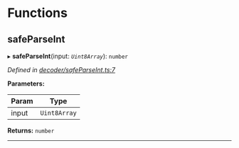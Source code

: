 

# Functions

<a id="safeparseint"></a>

##  safeParseInt

▸ **safeParseInt**(input: *`Uint8Array`*): `number`

*Defined in [decoder/safeParseInt.ts:7](https://github.com/polkadot-js/common/blob/5ce8f91/packages/util-rlp/src/decoder/safeParseInt.ts#L7)*

**Parameters:**

| Param | Type |
| ------ | ------ |
| input | `Uint8Array` |

**Returns:** `number`

___

